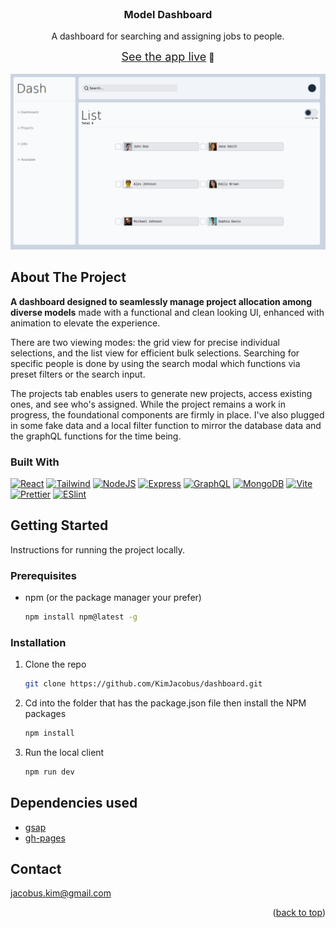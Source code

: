 <br />
<div align="center">

<h3 align="center">Model Dashboard</h3>

  <p align="center">
  A dashboard for searching and assigning jobs to people.
  </p>

<a style="font-size: 18px;" href="https://kimjacobus.github.io/dashboard/">See the app live</a> 🚀
<br/>
<br/>
<img src="example-dashboard.png" alt="Example Image" width="600"/>

</div>

## About The Project

**A dashboard designed to seamlessly manage project allocation among diverse models**
made with a functional and clean looking UI, enhanced with animation to elevate the experience.

There are two viewing modes: the grid view for precise individual selections, and the list view for efficient bulk selections.
Searching for specific people is done by using the search modal which functions via preset filters or the search input.

The projects tab enables users to generate new projects, access existing ones, and see who's assigned.
While the project remains a work in progress, the foundational components are firmly in place. I've also plugged in some fake data and a local filter function to mirror the database data and the graphQL functions for the time being.

### Built With

[![React][React.js]][React-url]
[![Tailwind][Tailwind]][Tailwind-url]
[![NodeJS][NodeJS]][NodeJS-url]
[![Express][Express]][Express-url]
[![GraphQL][GraphQL]][Tailwind-url]
[![MongoDB][MongoDB]][Tailwind-url]
[![Vite][Vite]][Vite-url]
[![Prettier][Prettier]][Prettier-url]
[![ESlint][ESlint]][ESlint-url]

## Getting Started

Instructions for running the project locally.

### Prerequisites

-   npm (or the package manager your prefer)

    ```sh
    npm install npm@latest -g
    ```

### Installation

1. Clone the repo
    ```sh
    git clone https://github.com/KimJacobus/dashboard.git
    ```
2. Cd into the folder that has the package.json file then install the NPM packages
    ```sh
    npm install
    ```
3. Run the local client
    ```sh
    npm run dev
    ```

## Dependencies used

-   [gsap](https://greensock.com/gsap/)
-   [gh-pages](https://github.com/tschaub/gh-pages)

## Contact

jacobus.kim@gmail.com

<p align="right">(<a href="#readme-top">back to top</a>)</p>

[React.js]: https://img.shields.io/badge/React-20232A?style=for-the-badge&logo=react&logoColor=61DAFB
[React-url]: https://reactjs.org/
[Vite]: https://img.shields.io/badge/Vite-20232A?style=for-the-badge&logo=vite&logoColor=c061cb
[Vite-url]: https://vitejs.dev/
[Tailwind]: https://img.shields.io/badge/Tailwind-20232A?style=for-the-badge&logo=Tailwind&logoColor
[Tailwind-url]: https://tailwindcss.com/
[NodeJS]: https://img.shields.io/badge/NodeJS-20232A?style=for-the-badge&logo=NodeJS&logoColor
[NodeJS-url]: https://tailwindcss.com/
[Express]: https://img.shields.io/badge/Express-20232A?style=for-the-badge&logo=Express&logoColor
[Express-url]: https://expressjs.com/
[GraphQL]: https://img.shields.io/badge/GraphQL-20232A?style=for-the-badge&logo=GraphQL&logoColor
[GraphQL-url]: https://graphql.org/
[MongoDB]: https://img.shields.io/badge/MongoDB-20232A?style=for-the-badge&logo=MongoDB&logoColor
[MongoDB-url]: https://www.mongodb.com/
[Prettier]: https://img.shields.io/badge/prettier-20232A?style=for-the-badge&logo=prettier&logoColor
[Prettier-url]: https://prettier.io/
[ESlint]: https://img.shields.io/badge/eslint-20232A?style=for-the-badge&logo=eslint&logoColor
[ESlint-url]: https://eslint.org/1
